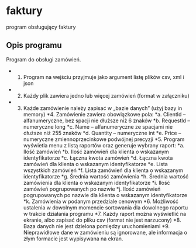 # faktury
program obsługujący faktury
## Opis programu
  Program do obsługi zamówień.
* 1. Program na wejściu przyjmuje jako argument listę plików csv, xml i json
* 2. Każdy plik zawiera jedno lub więcej zamówień (format w załączniku)
* 3. Każde zamówienie należy zapisać w „bazie danych” (użyj bazy in memory)
*4. Zamówienie zawiera obowiązkowe pola:
 *a. ClientId – alfanumeryczne, bez spacji nie dłuższe niż 6 znaków
 *b. RequestId – numeryczne long
 *c. Name – alfanumeryczne ze spacjami nie dłuższe niż 255 znaków
 *d. Quantity – numeryczne int
 *e. Price – numeryczne zmiennoprzecinkowe podwójnej precyzji
*5. Program wyświetla menu z listą raportów oraz generuje wybrany raport:
 *a. Ilość zamówień
 *b. Ilość zamówień dla klienta o wskazanym identyfikatorze
 *c. Łączna kwota zamówień
 *d. Łączna kwota zamówień dla klienta o wskazanym identyfikatorze
 *e. Lista wszystkich zamówień
 *f. Lista zamówień dla klienta o wskazanym identyfikatorze
 *g. Średnia wartość zamówienia
 *h. Średnia wartość zamówienia dla klienta o wskazanym identyfikatorze
 *i. Ilość zamówień pogrupowanych po nazwie
 *j. Ilość zamówień pogrupowanych po nazwie dla klienta o wskazanym identyfikatorze
 *k. Zamówienia w podanym przedziale cenowym
*6. Możliwość ustalenia w dowolnym momencie sortowania dla dowolnego raportu w trakcie
działania programu
*7. Każdy raport można wyświetlić na ekranie, albo zapisać do pliku csv (format nie jest
narzucony)
*8. Baza danych nie jest dzielona pomiędzy uruchomieniami
*9. Nieprawidłowe dane w zamówieniu są ignorowane, ale informacja o złym formacie jest
wypisywana na ekran.
